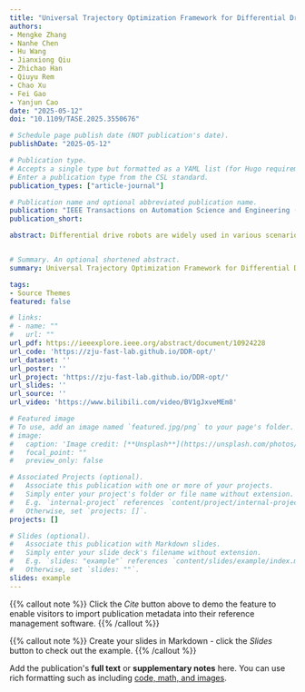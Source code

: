 ```yaml
---
title: "Universal Trajectory Optimization Framework for Differential Drive Robot Class"
authors:
- Mengke Zhang
- Nanhe Chen
- Hu Wang
- Jianxiong Qiu
- Zhichao Han
- Qiuyu Rem
- Chao Xu
- Fei Gao
- Yanjun Cao
date: "2025-05-12"
doi: "10.1109/TASE.2025.3550676"

# Schedule page publish date (NOT publication's date).
publishDate: "2025-05-12"

# Publication type.
# Accepts a single type but formatted as a YAML list (for Hugo requirements).
# Enter a publication type from the CSL standard.
publication_types: ["article-journal"]

# Publication name and optional abbreviated publication name.
publication: "IEEE Transactions on Automation Science and Engineering (TASE)"
publication_short: 

abstract: Differential drive robots are widely used in various scenarios thanks to their straightforward principle, from household service robots to disaster response field robots. The nonholonomic dynamics and possible lateral slip of these robots lead to difficulty in getting feasible and high-quality trajectories. Although there are several types of driving mechanisms for real-world applications, they all share a similar driving principle, which involves controlling the relative motion of independently actuated tracks or wheels to achieve both linear and angular movement. Therefore, a comprehensive trajectory optimization to compute trajectories efficiently for various kinds of differential drive robots is highly desirable. In this paper, we propose a universal trajectory optimization framework, enabling the generation of high-quality trajectories within a restricted computational timeframe for these robots. We introduce a novel trajectory representation based on polynomial parameterization of motion states or their integrals, such as angular and linear velocities, which inherently matches the robots’ motion to the control principle. The trajectory optimization problem is formulated to minimize computation complexity while prioritizing safety and operational efficiency. We then build a full-stack autonomous planning and control system to demonstrate its feasibility and robustness. We conduct extensive simulations and real-world testing in crowded environments with three kinds of differential drive robots to validate the effectiveness of our approach.Note to Practitioners—The Differential drive robot, known for its simple mechanics and high maneuverability, is widely used in many applications. However, current methods have limitations in practice when high-performance motion is needed. Due to the state representation in Cartesian space, path planning makes it difficult to consider nonholonomic constraints directly. The existing trajectory optimization cannot effectively constrain the angular velocity and it is difficult to model forward and backward motion into a continuous trajectory. This paper provides a novel trajectory representation that inherently utilizes the motion performance of differential drive robots, which ensures its universality for different platforms, and reduces the time required to generate trajectories to ensure real-time performance. Based on this, we propose a robust planning and control framework to achieve efficient navigation. We release the source code at https://zju-fast-lab.github.io/DDR-opt/ facilitating expansion and deployment for practitioners. We validate this framework through extensive experiments, demonstrating its capability to navigate challenging environments.


# Summary. An optional shortened abstract.
summary: Universal Trajectory Optimization Framework for Differential Drive Robot Class

tags:
- Source Themes
featured: false

# links:
# - name: ""
#   url: ""
url_pdf: https://ieeexplore.ieee.org/abstract/document/10924228
url_code: 'https://zju-fast-lab.github.io/DDR-opt/'
url_dataset: ''
url_poster: ''
url_project: 'https://zju-fast-lab.github.io/DDR-opt/'
url_slides: ''
url_source: ''
url_video: 'https://www.bilibili.com/video/BV1gJxveMEm8'

# Featured image
# To use, add an image named `featured.jpg/png` to your page's folder. 
# image:
#   caption: 'Image credit: [**Unsplash**](https://unsplash.com/photos/jdD8gXaTZsc)'
#   focal_point: ""
#   preview_only: false

# Associated Projects (optional).
#   Associate this publication with one or more of your projects.
#   Simply enter your project's folder or file name without extension.
#   E.g. `internal-project` references `content/project/internal-project/index.md`.
#   Otherwise, set `projects: []`.
projects: []

# Slides (optional).
#   Associate this publication with Markdown slides.
#   Simply enter your slide deck's filename without extension.
#   E.g. `slides: "example"` references `content/slides/example/index.md`.
#   Otherwise, set `slides: ""`.
slides: example
---
```


{{% callout note %}}
Click the *Cite* button above to demo the feature to enable visitors to import publication metadata into their reference management software.
{{% /callout %}}

{{% callout note %}}
Create your slides in Markdown - click the *Slides* button to check out the example.
{{% /callout %}}

Add the publication's **full text** or **supplementary notes** here. You can use rich formatting such as including [code, math, and images](https://docs.hugoblox.com/content/writing-markdown-latex/).
